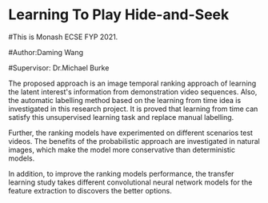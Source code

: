 # Learning To Play Hide-and-Seek

#This is Monash ECSE FYP 2021.

#Author:Daming Wang

#Supervisor: Dr.Michael Burke

The proposed approach is an image temporal ranking approach of learning the latent interest's information from demonstration video sequences. Also, the automatic labelling method based on the learning from time idea is investigated in this research project. It is proved that learning from time can satisfy this unsupervised learning task and replace manual labelling. 

Further, the ranking models have experimented on different scenarios test videos. The benefits of the probabilistic approach are investigated in natural images, which make the model more conservative than deterministic models. 

In addition, to improve the ranking models performance, the transfer learning study takes different convolutional neural network models for the feature extraction to discovers the better options. 
